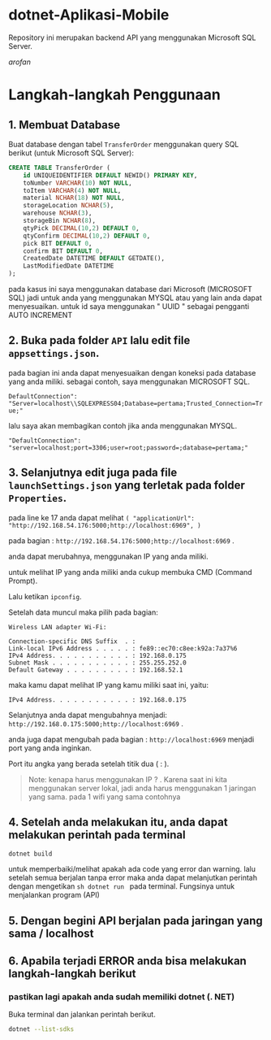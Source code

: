 # dotnet-Aplikasi-Mobile

Repository ini merupakan backend API yang menggunakan Microsoft SQL Server.

_arofan_

# Langkah-langkah Penggunaan

## 1. Membuat Database

Buat database dengan tabel `TransferOrder` menggunakan query SQL berikut (untuk Microsoft SQL Server):

```sql
CREATE TABLE TransferOrder (
    id UNIQUEIDENTIFIER DEFAULT NEWID() PRIMARY KEY,
    toNumber VARCHAR(10) NOT NULL,
    toItem VARCHAR(4) NOT NULL,
    material NCHAR(18) NOT NULL,
    storageLocation NCHAR(5),
    warehouse NCHAR(3),
    storageBin NCHAR(8),
    qtyPick DECIMAL(10,2) DEFAULT 0,
    qtyConfirm DECIMAL(10,2) DEFAULT 0,
    pick BIT DEFAULT 0,
    confirm BIT DEFAULT 0,
    CreatedDate DATETIME DEFAULT GETDATE(),
    LastModifiedDate DATETIME
);
```

pada kasus ini saya menggunakan database dari Microsoft (MICROSOFT SQL) jadi untuk anda yang menggunakan MYSQL atau yang lain anda dapat menyesuaikan.
untuk id saya menggunakan " UUID " sebagai pengganti AUTO INCREMENT 


## 2. Buka pada folder ` API ` lalu edit file ` appsettings.json `.
   
   pada bagian ini anda dapat menyesuaikan dengan koneksi pada database yang anda miliki.
   sebagai contoh, saya menggunakan MICROSOFT SQL.
   
   `DefaultConnection": "Server=localhost\\SQLEXPRESS04;Database=pertama;Trusted_Connection=True;" `

   lalu saya akan membagikan contoh jika anda menggunakan MYSQL.
   
   ```"DefaultConnection": "server=localhost;port=3306;user=root;password=;database=pertama;"```


## 3. Selanjutnya edit juga pada file ` launchSettings.json ` yang terletak pada folder ` Properties `.
   
   pada line ke 17 anda dapat melihat `` ( "applicationUrl": "http://192.168.54.176:5000;http://localhost:6969", ) ``

   pada bagian : `http://192.168.54.176:5000;http://localhost:6969` .

   anda dapat merubahnya, menggunakan IP yang anda miliki.

   untuk melihat IP yang anda miliki anda cukup membuka CMD (Command Prompt).
   
   Lalu ketikan ` ipconfig `.
   
   Setelah data muncul maka pilih pada bagian:
   ```
   Wireless LAN adapter Wi-Fi:

   Connection-specific DNS Suffix  . :
   Link-local IPv6 Address . . . . . : fe89::ec70:c8ee:k92a:7a37%6
   IPv4 Address. . . . . . . . . . . : 192.168.0.175
   Subnet Mask . . . . . . . . . . . : 255.255.252.0
   Default Gateway . . . . . . . . . : 192.168.52.1
```

   maka kamu dapat melihat IP yang kamu miliki saat ini, yaitu:
   
   ``IPv4 Address. . . . . . . . . . . : 192.168.0.175``

   Selanjutnya anda dapat mengubahnya menjadi:
   ``` http://192.168.0.175:5000;http://localhost:6969 ``` .

   anda juga dapat mengubah pada bagian :
   ` http://localhost:6969 `
   menjadi port yang anda inginkan.
   
   Port itu angka yang berada setelah titik dua ( : ).

  > Note: kenapa harus menggunakan IP ? . Karena saat ini kita menggunakan server lokal, jadi anda harus menggunakan 1 jaringan yang sama. pada 1 wifi yang sama contohnya 

## 4. Setelah anda melakukan itu, anda dapat melakukan perintah pada terminal
   ```sh 
   dotnet build
   ``` 
   untuk memperbaiki/melihat apakah ada code yang error dan warning.
   lalu setelah semua berjalan tanpa error maka anda dapat melanjutkan perintah dengan mengetikan
   ```sh dotnet run ``` pada terminal. Fungsinya untuk menjalankan program (API)

## 5. Dengan begini API berjalan pada jaringan yang sama / localhost

## 6. Apabila terjadi ERROR anda bisa melakukan langkah-langkah berikut

### pastikan lagi apakah anda sudah memiliki dotnet (. NET)
Buka terminal dan jalankan perintah berikut.
```sh
dotnet --list-sdks
```
